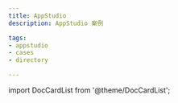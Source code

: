 ```yaml
---
title: AppStudio
description: AppStudio 案例

tags:
- appstudio
- cases
- directory

---
```


import DocCardList from '@theme/DocCardList';

<DocCardList />